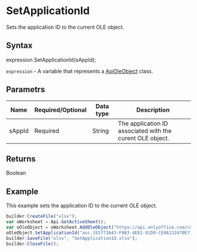 # SetApplicationId

Sets the application ID to the current OLE object.

## Syntax

expression.SetApplicationId(sAppId);

`expression` - A variable that represents a [ApiOleObject](../ApiOleObject.md) class.

## Parametrs

| **Name** | **Required/Optional** | **Data type** | **Description** |
| ------------- | ------------- | ------------- | ------------- |
| sAppId | Required | String | The application ID associated with the curent OLE object. |

## Returns

Boolean

## Example

This example sets the application ID to the current OLE object.

```javascript
builder.CreateFile("xlsx");
var oWorksheet = Api.GetActiveSheet();
var oOleObject = oWorksheet.AddOleObject("https://api.onlyoffice.com/content/img/docbuilder/examples/ole-object-image.png", 130 * 36000, 90 * 36000, "https://youtu.be/SKGz4pmnpgY", "asc.{38E022EA-AD92-45FC-B22B-49DF39746DB4}", 0, 2 * 36000, 4, 3 * 36000);
oOleObject.SetApplicationId("asc.{E5773A43-F9B3-4E81-81D9-CE0A132470E7}");
builder.SaveFile("xlsx", "SetApplicationId.xlsx");
builder.CloseFile();
```